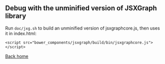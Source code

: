 ## Debug with the unminified version of JSXGraph library

Run `doc/jxg.sh` to build an unminified version of jsxgraphcore.js, then uses it in index.html:

    <script src="bower_components/jsxgraph/build/bin/jsxgraphcore.js"></script>

[Back home](../README.md)
